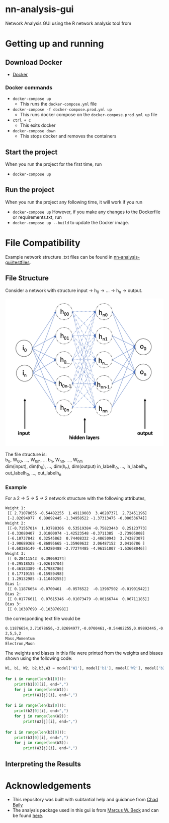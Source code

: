 # nn-analysis-gui

Network Analysis GUI using the R network analysis tool from

# Getting up and running

## Download Docker

- [Docker](https://www.docker.com/get-started)

### Docker commands

- `docker-compose up`
  - This runs the `docker-compose.yml` file
- `docker-compose -f docker-compose.prod.yml up`
  - This runs docker compose on the `docker-compose.prod.yml up` file
- `ctrl + c`
  - This exits docker
- `docker-compose down`
  - This stops docker and removes the containers

## Start the project
When you run the project for the first time, run 
- `docker-compose up`

## Run the project 
When you run the project any following time, it will work if you run
- `docker-compose up`
However, if you make any changes to the Dockerfile or requirements.txt, run 
- `docker-compose up --build`
to update the Docker image. 

# File Compatibility
Example network structure .txt files can be found in [nn-analysis-gui/testfiles](https://github.com/acuddeback/nn-analysis-gui/tree/master/testfiles). 

## File Structure
Consider a network with structure input &rarr; h<sub>0</sub> &rarr; ... &rarr; h<sub>n</sub> &rarr; output. 

![Graph of a genearl neural ntwork of the descibed structure](./static/general_net.png)

The file structure is: \
b<sub>0</sub>, W<sub>00</sub>, ..., W<sub>0m</sub>, ... b<sub>n</sub>, W<sub>n0</sub>, ..., W<sub>nm</sub> \
dim(input), dim(h<sub>0</sub>), ..., dim(h<sub>n</sub>), dim(output)
in_labelh<sub>0</sub>, ..., in_labelh<sub>n</sub> \
out_labelh<sub>0</sub>, ..., out_labelh<sub>n</sub>

### Example
For a 2 &rarr; 5 &rarr; 5 &rarr; 2 network structure with the following attributes,
```
Weight 1: 
 [[ 2.71078656 -0.54482255  1.49119083  3.40287371  2.72451196]
 [-2.82694977  0.89892445 -1.34958522 -1.37313475 -0.08053674]]
Weight 2: 
 [[-0.71557014  1.93788306  0.53519384 -0.75823443  0.25123773]
 [-0.33080407  2.01800074 -1.42523548 -0.3711385  -2.73905808]
 [-6.10737842  0.32545863  0.74408332 -2.48650943  3.74387307]
 [-3.90689368 -0.86895665 -1.35969632  2.06487152  2.0416786 ]
 [-0.68386149 -0.19280488 -2.77274485 -4.96151007 -1.63668046]]
Weight 3: 
 [[ 0.28411543  0.39069374]
 [-0.29518525 -1.02619704]
 [-0.46183389 -0.17988786]
 [ 0.17719155 -0.15959498]
 [ 1.29132985 -1.11049255]]
Bias 1: 
 [[ 0.11876654 -0.0700461  -0.0576522  -0.13987502 -0.01901942]]
Bias 2: 
 [[ 0.01776611  0.07615346 -0.01073479 -0.00166744  0.06711185]]
Bias 3: 
 [[ 0.10387698 -0.10387698]]
```
the corresponding text file would be
``` 
0.11876654,2.71078656,-2.82694977,-0.0700461,-0.54482255,0.89892445,-0.0576522,1.49119083,-1.34958522,-0.13987502,3.40287371,-1.37313475,-0.01901942,2.72451196,-0.08053674,0.01776611,-0.71557014,-0.33080407,-6.10737842,-3.90689368,-0.68386149,0.07615346,1.93788306,2.01800074,0.32545863,-0.86895665,-0.19280488,-0.01073479,0.53519384,-1.42523548,0.74408332,-1.35969632,-2.77274485,-0.00166744,-0.75823443,-0.3711385,-2.48650943,2.06487152,-4.96151007,0.06711185,0.25123773,-2.73905808,3.74387307,2.0416786,-1.63668046,0.10387698,0.28411543,-0.29518525,-0.46183389,0.17719155,1.29132985,-0.10387698,0.39069374,-1.02619704,-0.17988786,-0.15959498,-1.11049255
2,5,5,2
Mass,Momentum
Electron,Muon
```

The weights and biases in this file were printed from the weights and biases shown using the following code:
``` python
W1, b1, W2, b2,b3,W3 = model['W1'], model['b1'], model['W2'], model['b2'],model['b3'],model["W3"]

for i in range(len(b1[0])):
    print(b1[0][i], end=",")
    for j in range(len(W1)):
        print(W1[j][i], end=",")

for i in range(len(b2[0])):
    print(b2[0][i], end=",")
    for j in range(len(W2)):
        print(W2[j][i], end=",")
        
for i in range(len(b3[0])):
    print(b3[0][i], end=",")
    for j in range(len(W3)):
        print(W3[j][i], end=",")

```


## Interpreting the Results

# Acknowledgements
- This repository was built with subtantial help and guidance from [Chad Baily](https://github.com/chadbaily)
- The analysis package used in this gui is from [Marcus W. Beck](https://github.com/fawda123) and can be found [here](https://github.com/fawda123/NeuralNetTools).